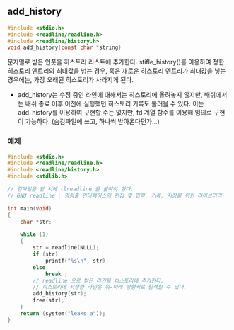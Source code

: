 ## add_history

```c
#include <stdio.h>
#include <readline/readline.h>
#include <readline/history.h>
void add_history(const char *string)
```

문자열로 받은 인풋을 히스토리 리스트에 추가한다. stifle_history()를 이용하여 정한 히스토리 엔트리의 최대값을 넘는 경우, 혹은 새로운 히스토리 엔트리가 최대값을 넣는 경우에는, 가장 오래된 히스토리가 사라지게 된다.

* add_history는 수정 중인 라인에 대해서는 히스토리에 올려놓지 않지만, 배쉬에서는 배쉬 종료 이후 이전에 실행했던 히스토리 기록도 불러올 수 있다.
이는 add_history를 이용하여 구현할 수는 없지만, fd 계열 함수를 이용해 임의로 구현이 가능하다.
(숨김파일에 쓰고, 하나씩 받아온다던가...)

### 예제
```c
#include <stdio.h>
#include <readline/readline.h>
#include <readline/history.h>
#include <stdlib.h>

// 컴파일을 할 시에 -lreadline 을 붙여야 한다.
// GNU readline : 명령줄 인터페이스의 편집 및 입력, 기록, 저장을 위한 라이브러리

int main(void)
{
	char *str;

	while (1)
	{
		str = readline(NULL);
		if (str)
			printf("%s\n", str);
		else
			break ;
        // readline 으로 받은 라인을 히스토리에 추가한다.
        // 히스토리에 저장한 라인은 위-아래 방향키로 탐색할 수 있다.
        add_history(str);
		free(str);
	}
	return (system("leaks a"));
}
```
